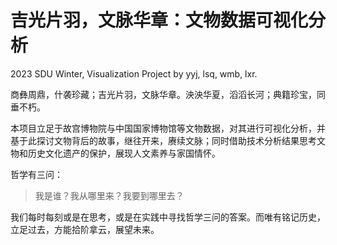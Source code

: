 # 吉光片羽，文脉华章：文物数据可视化分析

2023 SDU Winter, Visualization Project by yyj, lsq, wmb, lxr.



商彝周鼎，什袭珍藏；吉光片羽，文脉华章。泱泱华夏，滔滔长河；典籍珍宝，同垂不朽。

本项目立足于故宫博物院与中国国家博物馆等文物数据，对其进行可视化分析，并基于此探讨文物背后的故事，继往开来，赓续文脉；同时借助技术分析结果思考文物和历史文化遗产的保护，展现人文素养与家国情怀。





哲学有三问：

>  我是谁？我从哪里来？我要到哪里去？

我们每时每刻或是在思考，或是在实践中寻找哲学三问的答案。而唯有铭记历史，立足过去，方能拾阶拿云，展望未来。
